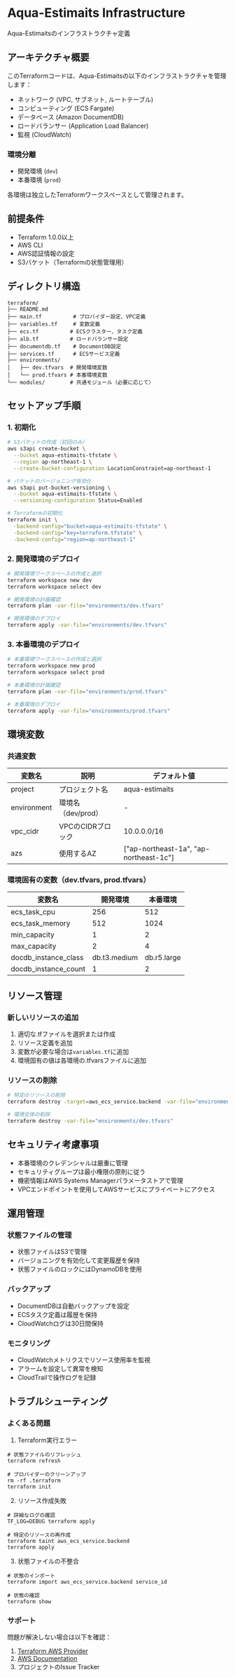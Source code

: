 # Aqua-Estimaits Infrastructure

Aqua-Estimaitsのインフラストラクチャ定義

## アーキテクチャ概要

このTerraformコードは、Aqua-Estimaitsの以下のインフラストラクチャを管理します：

- ネットワーク (VPC, サブネット, ルートテーブル)
- コンピューティング (ECS Fargate)
- データベース (Amazon DocumentDB)
- ロードバランサー (Application Load Balancer)
- 監視 (CloudWatch)

### 環境分離

- 開発環境 (`dev`)
- 本番環境 (`prod`)

各環境は独立したTerraformワークスペースとして管理されます。

## 前提条件

- Terraform 1.0.0以上
- AWS CLI
- AWS認証情報の設定
- S3バケット（Terraformの状態管理用）

## ディレクトリ構造

```
terraform/
├── README.md
├── main.tf          # プロバイダー設定、VPC定義
├── variables.tf     # 変数定義
├── ecs.tf          # ECSクラスター、タスク定義
├── alb.tf          # ロードバランサー設定
├── documentdb.tf    # DocumentDB設定
├── services.tf      # ECSサービス定義
├── environments/
│   ├── dev.tfvars  # 開発環境変数
│   └── prod.tfvars # 本番環境変数
└── modules/        # 共通モジュール（必要に応じて）
```

## セットアップ手順

### 1. 初期化

```bash
# S3バケットの作成（初回のみ）
aws s3api create-bucket \
  --bucket aqua-estimaits-tfstate \
  --region ap-northeast-1 \
  --create-bucket-configuration LocationConstraint=ap-northeast-1

# バケットのバージョニング有効化
aws s3api put-bucket-versioning \
  --bucket aqua-estimaits-tfstate \
  --versioning-configuration Status=Enabled

# Terraformの初期化
terraform init \
  -backend-config="bucket=aqua-estimaits-tfstate" \
  -backend-config="key=terraform.tfstate" \
  -backend-config="region=ap-northeast-1"
```

### 2. 開発環境のデプロイ

```bash
# 開発環境ワークスペースの作成と選択
terraform workspace new dev
terraform workspace select dev

# 開発環境の計画確認
terraform plan -var-file="environments/dev.tfvars"

# 開発環境のデプロイ
terraform apply -var-file="environments/dev.tfvars"
```

### 3. 本番環境のデプロイ

```bash
# 本番環境ワークスペースの作成と選択
terraform workspace new prod
terraform workspace select prod

# 本番環境の計画確認
terraform plan -var-file="environments/prod.tfvars"

# 本番環境のデプロイ
terraform apply -var-file="environments/prod.tfvars"
```

## 環境変数

### 共通変数

| 変数名 | 説明 | デフォルト値 |
|--------|------|--------------|
| project | プロジェクト名 | aqua-estimaits |
| environment | 環境名（dev/prod） | - |
| vpc_cidr | VPCのCIDRブロック | 10.0.0.0/16 |
| azs | 使用するAZ | ["ap-northeast-1a", "ap-northeast-1c"] |

### 環境固有の変数（dev.tfvars, prod.tfvars）

| 変数名 | 開発環境 | 本番環境 |
|--------|----------|----------|
| ecs_task_cpu | 256 | 512 |
| ecs_task_memory | 512 | 1024 |
| min_capacity | 1 | 2 |
| max_capacity | 2 | 4 |
| docdb_instance_class | db.t3.medium | db.r5.large |
| docdb_instance_count | 1 | 2 |

## リソース管理

### 新しいリソースの追加

1. 適切な.tfファイルを選択または作成
2. リソース定義を追加
3. 変数が必要な場合は`variables.tf`に追加
4. 環境固有の値は各環境の.tfvarsファイルに追加

### リソースの削除

```bash
# 特定のリソースの削除
terraform destroy -target=aws_ecs_service.backend -var-file="environments/dev.tfvars"

# 環境全体の削除
terraform destroy -var-file="environments/dev.tfvars"
```

## セキュリティ考慮事項

- 本番環境のクレデンシャルは厳重に管理
- セキュリティグループは最小権限の原則に従う
- 機密情報はAWS Systems Managerパラメータストアで管理
- VPCエンドポイントを使用してAWSサービスにプライベートにアクセス

## 運用管理

### 状態ファイルの管理

- 状態ファイルはS3で管理
- バージョニングを有効化して変更履歴を保持
- 状態ファイルのロックにはDynamoDBを使用

### バックアップ

- DocumentDBは自動バックアップを設定
- ECSタスク定義は履歴を保持
- CloudWatchログは30日間保持

### モニタリング

- CloudWatchメトリクスでリソース使用率を監視
- アラームを設定して異常を検知
- CloudTrailで操作ログを記録

## トラブルシューティング

### よくある問題

1. Terraform実行エラー
```
# 状態ファイルのリフレッシュ
terraform refresh

# プロバイダーのクリーンアップ
rm -rf .terraform
terraform init
```

2. リソース作成失敗
```
# 詳細なログの確認
TF_LOG=DEBUG terraform apply

# 特定のリソースの再作成
terraform taint aws_ecs_service.backend
terraform apply
```

3. 状態ファイルの不整合
```
# 状態のインポート
terraform import aws_ecs_service.backend service_id

# 状態の確認
terraform show
```

### サポート

問題が解決しない場合は以下を確認：

1. [Terraform AWS Provider](https://registry.terraform.io/providers/hashicorp/aws/latest/docs)
2. [AWS Documentation](https://docs.aws.amazon.com/)
3. プロジェクトのIssue Tracker
